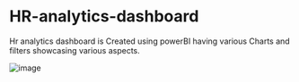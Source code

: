 # HR-analytics-dashboard
Hr analytics dashboard is Created using powerBI having various Charts and filters showcasing various aspects.

![image](https://github.com/NilankanBanerjee/HR-analytics-dashboard/assets/91004073/ded34f1f-03e7-46f8-a6f9-68e326c08cdf)
